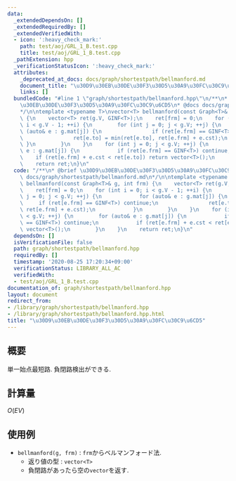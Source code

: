 ```yaml
---
data:
  _extendedDependsOn: []
  _extendedRequiredBy: []
  _extendedVerifiedWith:
  - icon: ':heavy_check_mark:'
    path: test/aoj/GRL_1_B.test.cpp
    title: test/aoj/GRL_1_B.test.cpp
  _pathExtension: hpp
  _verificationStatusIcon: ':heavy_check_mark:'
  attributes:
    _deprecated_at_docs: docs/graph/shortestpath/bellmanford.md
    document_title: "\u30D9\u30EB\u30DE\u30F3\u30D5\u30A9\u30FC\u30C9\u6CD5"
    links: []
  bundledCode: "#line 1 \"graph/shortestpath/bellmanford.hpp\"\n/**\n* @brief \u30D9\
    \u30EB\u30DE\u30F3\u30D5\u30A9\u30FC\u30C9\u6CD5\n* @docs docs/graph/shortestpath/bellmanford.md\n\
    */\n\ntemplate <typename T>\nvector<T> bellmanford(const Graph<T>& g, int frm)\
    \ {\n    vector<T> ret(g.V, GINF<T>);\n    ret[frm] = 0;\n    for (int i = 0;\
    \ i < g.V - 1; ++i) {\n        for (int j = 0; j < g.V; ++j) {\n            for\
    \ (auto& e : g.mat[j]) {\n                if (ret[e.frm] == GINF<T>) continue;\n\
    \                ret[e.to] = min(ret[e.to], ret[e.frm] + e.cst);\n           \
    \ }\n        }\n    }\n    for (int j = 0; j < g.V; ++j) {\n        for (auto&\
    \ e : g.mat[j]) {\n            if (ret[e.frm] == GINF<T>) continue;\n        \
    \    if (ret[e.frm] + e.cst < ret[e.to]) return vector<T>();\n        }\n    }\n\
    \    return ret;\n}\n"
  code: "/**\n* @brief \u30D9\u30EB\u30DE\u30F3\u30D5\u30A9\u30FC\u30C9\u6CD5\n* @docs\
    \ docs/graph/shortestpath/bellmanford.md\n*/\n\ntemplate <typename T>\nvector<T>\
    \ bellmanford(const Graph<T>& g, int frm) {\n    vector<T> ret(g.V, GINF<T>);\n\
    \    ret[frm] = 0;\n    for (int i = 0; i < g.V - 1; ++i) {\n        for (int\
    \ j = 0; j < g.V; ++j) {\n            for (auto& e : g.mat[j]) {\n           \
    \     if (ret[e.frm] == GINF<T>) continue;\n                ret[e.to] = min(ret[e.to],\
    \ ret[e.frm] + e.cst);\n            }\n        }\n    }\n    for (int j = 0; j\
    \ < g.V; ++j) {\n        for (auto& e : g.mat[j]) {\n            if (ret[e.frm]\
    \ == GINF<T>) continue;\n            if (ret[e.frm] + e.cst < ret[e.to]) return\
    \ vector<T>();\n        }\n    }\n    return ret;\n}\n"
  dependsOn: []
  isVerificationFile: false
  path: graph/shortestpath/bellmanford.hpp
  requiredBy: []
  timestamp: '2020-08-25 17:20:34+09:00'
  verificationStatus: LIBRARY_ALL_AC
  verifiedWith:
  - test/aoj/GRL_1_B.test.cpp
documentation_of: graph/shortestpath/bellmanford.hpp
layout: document
redirect_from:
- /library/graph/shortestpath/bellmanford.hpp
- /library/graph/shortestpath/bellmanford.hpp.html
title: "\u30D9\u30EB\u30DE\u30F3\u30D5\u30A9\u30FC\u30C9\u6CD5"
---
```

## 概要

単一始点最短路. 負閉路検出ができる.

## 計算量

$O(EV)$

## 使用例

* `bellmanford(g, frm)` : `frm`からベルマンフォード法.
  * 返り値の型 : `vector<T>`
  * 負閉路があったら空の`vector`を返す.
